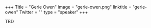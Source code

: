+++
Title = "Gerie Owen"
image = "gerie-owen.png"
linktitle = "gerie-owen"
Twitter = ""
type = "speaker"
+++

TBD